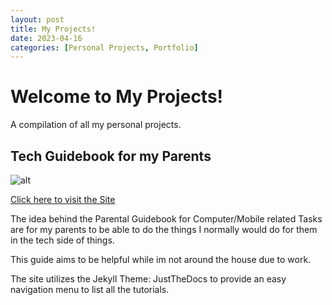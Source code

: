 ```yaml
---
layout: post
title: My Projects! 
date: 2023-04-16 
categories: [Personal Projects, Portfolio]
---
```


# Welcome to My Projects!
 
A compilation of all my personal projects.

## Tech Guidebook for my Parents

![alt](https://i.ibb.co/ZNR6DJ3/Parent-Guidebook.png)

[Click here to visit the Site](https://davidquindoza.github.io/parentGuidebook/)

The idea behind the Parental Guidebook for Computer/Mobile related Tasks are for my parents to be able to do the things I normally would do for them in the tech side of things.

This guide aims to be helpful while im not around the house due to work.

The site utilizes the Jekyll Theme: JustTheDocs to provide an easy navigation menu to list all the tutorials.




